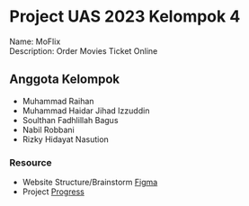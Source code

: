 # Project UAS 2023 Kelompok 4

Name: MoFlix
<br>
Description: Order Movies Ticket Online

## Anggota Kelompok

-   Muhammad Raihan
-   Muhammad Haidar Jihad Izzuddin
-   Soulthan Fadhlillah Bagus
-   Nabil Robbani
-   Rizky Hidayat Nasution

### Resource

-   Website Structure/Brainstorm [Figma](https://www.figma.com/file/N46jyZrxIVHfsBAUefQSPo/Project-UAS-MoFlix?type=whiteboard&node-id=0%3A1&t=h8SUNckoQTCOW8q0-1)
-   Project [Progress](https://github.com/users/notRaihan/projects/4)
